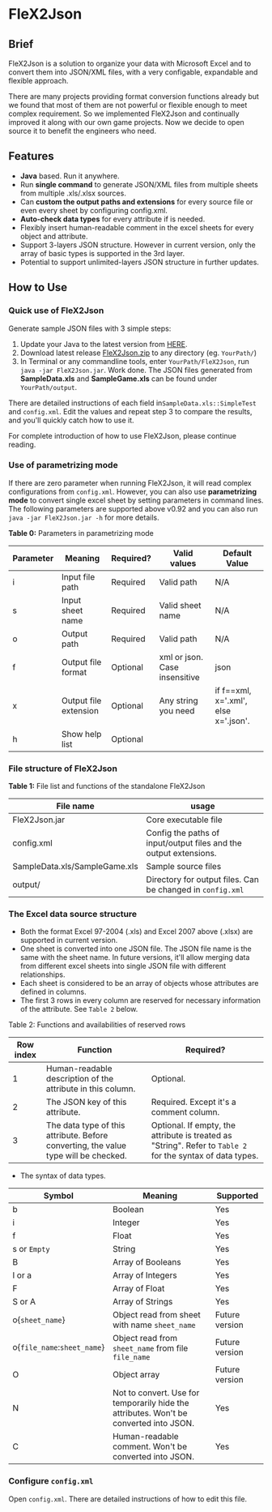 # FleX2Json
## Brief
FleX2Json is a solution to organize your data with Microsoft Excel and to convert them into JSON/XML files, with a very configable, expandable and  flexible approach. 

There are many projects providing format conversion functions already but we found that most of them are not powerful or flexible enough to meet complex requirement. So we implemented FleX2Json and continually improved it along with our own game projects. Now we decide to open source it to benefit the engineers who need. 

## Features

* **Java** based. Run it anywhere.
* Run **single command** to generate JSON/XML files from multiple sheets from multiple .xls/.xlsx sources.
* Can **custom the output paths and extensions** for every source file or even every sheet by configuring config.xml.
* **Auto-check data types** for every attribute if is needed.
* Flexibly insert human-readable comment in the excel sheets for every object and attribute.
* Support 3-layers JSON structure. However in current version, only the array of basic types is supported in the 3rd layer.
* Potential to support unlimited-layers JSON structure in further updates.

## How to Use
### Quick use of FleX2Json
 Generate sample JSON files with 3 simple steps:
 
1. Update your Java to the latest version from [HERE](https://java.com/en/download/).
2. Download latest release [FleX2Json.zip](https://github.com/geekmouse/FleX2Json/releases) to any directory (eg. `YourPath/`) 
3. In Terminal or any commandline tools, enter `YourPath/FleX2Json`, run `java -jar FleX2Json.jar`. Work done. The JSON files generated from **SampleData.xls** and **SampleGame.xls** can be found under `YourPath/output`. 

There are detailed instructions of each field in`SampleData.xls::SimpleTest` and `config.xml`. Edit the values and repeat step 3 to compare the results, and you'll quickly catch how to use it.

For complete introduction of how to use FleX2Json, please continue reading.

### Use of parametrizing mode
If there are zero parameter when running FleX2Json, it will read complex configurations from `config.xml`. However, you can also use 
**parametrizing mode** to convert single excel sheet by setting parameters in command lines. The following parameters are supported above v0.92 and you can also run `java -jar FleX2Json.jar -h` for more details.

**Table 0:** Parameters in parametrizing mode

Parameter | Meaning | Required? 	|Valid values | Default Value
----		|----		|---			|----	|---
i	|Input file path|Required|Valid path|N/A
s	|Input sheet name|Required|Valid sheet name| N/A
o	|Output path|Required|Valid path|N/A
f	|Output file format|Optional|xml or json. Case insensitive|json
x	|Output file extension|Optional|Any string you need |if f==xml, x='.xml', else x='.json'.
h	|Show help list|Optional


### File structure of FleX2Json

**Table 1:** File list and functions of the standalone FleX2Json

File name | usage 
----|-----
FleX2Json.jar| Core executable file
config.xml| Config the paths of input/output files and the output extensions. 
SampleData.xls/SampleGame.xls| Sample source files
output/| Directory for output files. Can be changed in `config.xml`
 
### The Excel data source structure
* Both the format Excel 97-2004 (.xls) and Excel 2007 above (.xlsx) are supported in current version.
* One sheet is converted into one JSON file. The JSON file name is the same with the sheet name. In future versions, it'll allow merging data from different excel sheets into single JSON file with different relationships.
* Each sheet is considered to be an array of objects whose attributes are defined in columns.
* The first 3 rows in every column are reserved for necessary information of the attribute. See `Table 2` below.

Table 2: Functions and availabilities of reserved rows

Row index   | Function | Required?
-------| ---------- |------
 1| Human-readable description of the attribute in this column. | Optional.
 2| The JSON key of this attribute. | Required. Except it's a comment column.
 3| The data type of this attribute. Before converting, the value type will be checked. | Optional. If empty, the attribute is treated as "String". Refer to `Table 2` for the syntax of data types.


* The syntax of data types.

Symbol | Meaning | Supported
---|----|----
b| Boolean |Yes
i| Integer| Yes
f| Float| Yes
s or `Empty`| String| Yes
B| Array of Booleans| Yes
I or a| Array of Integers| Yes
F| Array of Float| Yes
S or A| Array of Strings| Yes
o{`sheet_name`}| Object read from sheet with name `sheet_name` | Future version
o{`file_name`:`sheet_name`} |Object read from `sheet_name` from file `file_name` | Future version
O| Object array| Future version
N | Not to convert. Use for temporarily hide the attributes. Won't be converted into JSON.| Yes
C| Human-readable comment. Won't be converted into JSON. |Yes

### Configure `config.xml`
Open `config.xml`. There are detailed instructions of how to edit this file.
